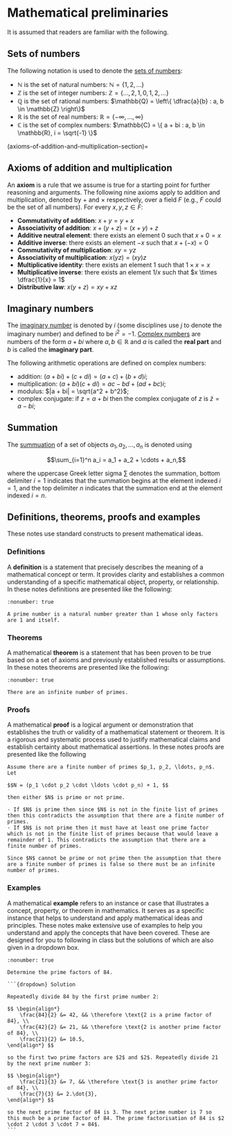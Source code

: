 # Mathematical preliminaries

It is assumed that readers are familiar with the following.

## Sets of numbers

The following notation is used to denote the <a href="https://en.wikipedia.org/wiki/Set_(mathematics)#Special_sets_of_numbers_in_mathematics" target="_target">sets of numbers</a>:

- $\mathbb{N}$ is the set of natural numbers: $\mathbb{N} = \{1, 2, \ldots\}$
- $\mathbb{Z}$ is the set of integer numbers: $\mathbb{Z} = \{\ldots, 2, 1, 0, 1, 2, \ldots \}$
- $\mathbb{Q}$ is the set of rational numbers: $\mathbb{Q} = \left\{ \dfrac{a}{b} : a, b \in \mathbb{Z} \right\}$
- $\mathbb{R}$ is the set of real numbers: $\mathbb{R} = \{ -\infty, \ldots, \infty\}$
- $\mathbb{C}$ is the set of complex numbers: $\mathbb{C} = \{ a + bi : a, b \in \mathbb{R}, i = \sqrt{-1} \}$

(axioms-of-addition-and-multiplication-section)=
## Axioms of addition and multiplication

An **axiom** is a rule that we assume is true for a starting point for further reasoning and arguments. The following nine axioms apply to addition and multiplication, denoted by $+$ and $\times$ respectively, over a field $F$ (e.g., $F$ could be the set of all numbers). For every $x,y,z \in F$:

- **Commutativity of addition**: $x + y = y + x$
- **Associativity of addition**: $x + (y + z) = (x + y) + z$
- **Additive neutral element**: there exists an element $0$ such that $x + 0 = x$
- **Additive inverse**: there exists an element $-x$ such that $x + (-x) = 0$
- **Commutativity of multiplication**: $xy = yz$
- **Associativity of multiplication**: $x(yz) = (xy)z$
- **Multiplicative identity**: there exists an element $1$ such that $1 \times x = x$
- **Multiplicative inverse**: there exists an element $1/x$ such that $x \times \dfrac{1}{x} = 1$
- **Distributive law**: $x(y + z) = xy + xz$

## Imaginary numbers

The <a href="https://en.wikipedia.org/wiki/Imaginary_number" target="_blank">imaginary number</a> is denoted by $i$ (some disciplines use $j$ to denote the imaginary number) and defined to be $i^2 = -1$. <a href="https://en.wikipedia.org/wiki/Complex_number" target="_blank">Complex numbers</a> are numbers of the form $a + bi$ where $a,b\in \mathbb{R}$ and $a$ is called the **real part** and $b$ is called the **imaginary part**.

The following arithmetic operations are defined on complex numbers:

- addition: $(a + bi) + (c + di) = (a + c) + (b + d)i$;
- multiplication: $(a + bi) (c + di) = ac - bd + (ad + bc)i$;
- modulus: $|a + bi| = \sqrt{a^2 + b^2}$;
- complex conjugate: if $z = a + bi$ then the complex conjugate of $z$ is $\bar{z} = a - bi$;

## Summation

The <a href="https://en.wikipedia.org/wiki/Summation" target="_blank">summuation</a> of a set of objects $a_1, a_2, \ldots, a_n$ is denoted using

$$\sum_{i=1}^n a_i = a_1 + a_2 + \cdots + a_n,$$

where the uppercase Greek letter sigma $\sum$ denotes the summation, bottom delimiter $i=1$ indicates that the summation begins at the element indexed $i=1$, and the top delimiter $n$ indicates that the summation end at the element indexed $i=n$.

## Definitions, theorems, proofs and examples

These notes use standard constructs to present mathematical ideas.

### Definitions

A **definition** is a statement that precisely describes the meaning of a mathematical concept or term. It provides clarity and establishes a common understanding of a specific mathematical object, property, or relationship. In these notes definitions are presented like the following:

```{prf:definition}
:nonumber: true

A prime number is a natural number greater than 1 whose only factors are 1 and itself.
```

### Theorems

A mathematical **theorem** is a statement that has been proven to be true based on a set of axioms and previously established results or assumptions. In these notes theorems are presented like the following:

```{prf:theorem}
:nonumber: true

There are an infinite number of primes. 
```
  
### Proofs

A mathematical **proof** is a logical argument or demonstration that establishes the truth or validity of a mathematical statement or theorem. It is a rigorous and systematic process used to justify mathematical claims and establish certainty about mathematical assertions. In these notes proofs are presented like the following

```{prf:proof}
Assume there are a finite number of primes $p_1, p_2, \ldots, p_n$. Let 

$$N = (p_1 \cdot p_2 \cdot \ldots \cdot p_n) + 1, $$

then either $N$ is prime or not prime.

- If $N$ is prime then since $N$ is not in the finite list of primes then this contradicts the assumption that there are a finite number of primes.
- If $N$ is not prime then it must have at least one prime factor which is not in the finite list of primes because that would leave a remainder of 1. This contradicts the assumption that there are a finite number of primes.

Since $N$ cannot be prime or not prime then the assumption that there are a finite number of primes is false so there must be an infinite number of primes.
```

### Examples

A mathematical **example** refers to an instance or case that illustrates a concept, property, or theorem in mathematics. It serves as a specific instance that helps to understand and apply mathematical ideas and principles. These notes make extensive use of examples to help you understand and apply the concepts that have been covered. These are designed for you to following in class but the solutions of which are also given in a dropdown box.

````{prf:example}
:nonumber: true

Determine the prime factors of 84.

```{dropdown} Solution

Repeatedly divide 84 by the first prime number 2:

$$ \begin{align*}
    \frac{84}{2} &= 42, && \therefore \text{2 is a prime factor of 84}, \\
    \frac{42}{2} &= 21, && \therefore \text{2 is another prime factor of 84}, \\
    \frac{21}{2} &= 10.5,
\end{align*} $$

so the first two prime factors are $2$ and $2$. Repeatedly divide 21 by the next prime number 3:

$$ \begin{align*}
    \frac{21}{3} &= 7, && \therefore \text{3 is another prime factor of 84}, \\
    \frac{7}{3} &= 2.\dot{3},
\end{align*} $$

so the next prime factor of 84 is 3. The next prime number is 7 so this much be a prime factor of 84. The prime factorisation of 84 is $2 \cdot 2 \cdot 3 \cdot 7 = 84$. 
```
````
